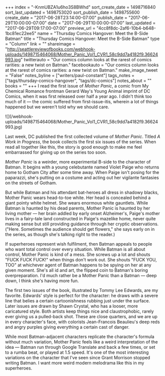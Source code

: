 +++
index = "-KnmUBZA1u6ho3S8BWhd"
sort_create_date = 1498716840
sort_last_updated = 1498753020
sort_publish_date = 1498755600
create_date = "2017-06-28T23:14:00-07:00"
publish_date = "2017-06-29T10:00:00-07:00"
date = "2017-06-29T10:00:00-07:00"
last_updated = "2017-06-29T09:17:00-07:00"
preview_url = "4cc8f8dc-2af6-10b4-b648-1bc81ec22ee5"
name = "Thursday Comics Hangover: Meet the B-Side Batman"
title = "Thursday Comics Hangover: Meet the B-Side Batman"
type = "Column"
link = ""
shareimage = "http://seattlereviewofbooks.com/webhook-uploads/1498715464068/Mother_Panic_Vol1_CVR1_58c9dd7a4182f9.36624993.jpg"
twitterauto = "Our comics column looks at the rarest of comics rarities: a new twist on Batman."
facebookauto = "Our comics column looks at the rarest of comics rarities: a new twist on Batman."
make_image_tweet = "False"
notes_byline = ["writers/paul-constant"]
tags_notes = ["tags/thursday-comics-hangover", "tags/dc-comics"]
notes_about = ""
books = ""
+++
I read the first issue of *Mother Panic*, a comic from My Chemical Romance frontman Gerard Way's Young Animal imprint of DC Comics, when it was first released over half a year ago. I didn't think too much of it — the comic suffered from first-issue-itis, wherein a lot of things happened but we weren't told why we should care.

<p class="image-left">![](/webhook-uploads/1498715464068/Mother_Panic_Vol1_CVR1_58c9dd7a4182f9.36624993.jpg)

Last week, DC published the first collected volume of *Mother Panic*. Titled *A Work in Progress*, the book collects the first six issues of the series. When read all together like this, the story is good enough to make me feel embarrassed for giving up on the series too soon.

*Mother Panic* is a weirder, more experimental B-side to the character of Batman. It begins with a young celebutante named Violet Paige who returns home to Gotham City after some time away. When Paige isn't posing for the paparazzi, she's putting on a costume and acting out her vigilante fantasies on the streets of Gotham.

But while Batman and his attendant bat-heroes all dress in shadowy blacks, Mother Panic wears head-to-toe white. Her head is concealed behind a giant pointy white helmet. She wears enormous white gauntlets. While Batman is haunted by his dead parents, Mother Panic is haunted by her living mother — her brain addled by early onset Alzheimer's, Paige's mother lives in a fairy-tale land constructed in Paige's mazelike home, never quite making sense but still providing guidance through her cryptic observations. ("Here. Sometimes the audience should get flowers," she says early on in the series, as though she's talking right to the reader.)

If superheroes represent wish fulfilment, then Batman appeals to people who want total control over every situation. While Batman is all about control, Mother Panic is kind of a mess. She screws up a lot and shouts "FUCK FUCK FUCK!" when things don't work out. She shouts "FUCK YOU, TOO" at whichever agent of Batman happens to be spying on her at any given moment. She's all id and art, the flipped coin to Batman's boring overpreparation. I'd much rather be a Mother Panic than a Batman — deep down, I think she's having more fun.

The first two issues of the book, illustrated by Tommy Lee Edwards, are my favorite. Edwards' style is perfect for the character: he draws with a severe line that belies a certain cartoonishness rubbing just under the surface. Later issues are drawn by Shawn Crystal, who has a looser, more caricatured style. Both artists keep things nice and claustrophobic, rarely ever giving us a pulled-back shot. These are close quarters, and we are up in every character's face, with colorists Jean-Francois Beaulieu's deep reds and angry purples giving everything a certain cast of danger.

While most Batman-adjacent characters replicate the character's formula without much variation, Mother Panic feels like a weird interpretation of the idea — Batman run through Google Translate and back a few times, or set to a rumba beat, or played at 1.5 speed. It's one of the most interesting variations on the character that I've seen since Grant Morrison stopped writing Batman. I want more weird modern melodrama like this in my superheroes.



